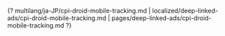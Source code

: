 {? multilang/ja-JP/cpi-droid-mobile-tracking.md | localized/deep-linked-ads/cpi-droid-mobile-tracking.md | pages/deep-linked-ads/cpi-droid-mobile-tracking.md ?}
